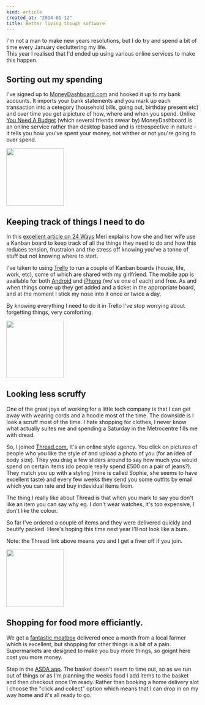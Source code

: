 ```yaml
---
kind: article
created_at: "2014-01-12"
title: Better living though software
---
```


I'm not a man to make new years resolutions, but I do try and spend a bit of time every January decluttering my life.  
This year I realised that I'd ended up using various online services to make this happen.

## Sorting out my spending

I've signed up to [MoneyDashboard.com](http://www.moneydashboard.com) and hooked it up to my bank accounts.  It imports your bank statements and you mark up each transaction into a cetegory (household bills, going out, birthday present etc) and over time you get a picture of how, where and when you spend.  Unlike [You Need A Budget](http://www.youneedabudget.com) (which several friends swear by) MoneyDashboard is an online service rather than desktop based and is retrospective in nature - it tells you how you've spent your money, not whther or not you're going to over spend.

<a href="/_assets/uploads/moneydashboard.png" data-lightbox="image-1" title="moneydashboard.com"><img src="/_assets/uploads/moneydashboard.png" width="150"></a>

## Keeping track of things I need to do

In this [excellent article on 24 Ways](http://24ways.org/2013/home-kanban-for-domestic-bliss/) Meri explains how she and her wife use a Kanban board to keep track of all the things they need to do and how this reduces tension, frustraion and the stress off knowing you've a tonne of stuff but not knowing where to start.

I've taken to using [Trello](https://trello.com/) to run a couple of Kanban boards (house, life, work, etc), some of which are shared with my girlfriend.  The mobile app is available for both [Android](https://play.google.com/store/apps/details?id=com.trello&hl=en_GB) and [iPhone](https://itunes.apple.com/gb/app/trello-organize-anything/id461504587) (we've one of each) and free.  As and when things come up they get added and a ticket in the appropriate board, and at the moment I stick my nose into it once or twice a day.  

By knowing everything I need to do it in Trello I've stop worrying about forgetting things, very comforting.

<a href="/_assets/uploads/trello.png" data-lightbox="image-2" title="trello.com"><img src="/_assets/uploads/trello.png" width="150"></a>

## Looking less scruffy

One of the great joys of working for a little tech company is that I can get away with wearing cords and a hoodie most of the time.  The downside is I look a scruff most of the time.  I hate shopping for clothes, I never know what actually suites me and spending a Saturday in the Metrocentre fills me with dread.

So, I joined [Thread.com.](https://www.thread.com/Uu8996617800)  It's an online style agency.  You click on pictures of people who you like the style of and upload a photo of you (for an idea of body size).  They you drag a few sliders around to say how much you would spend on certain items (do people really spend £500 on a pair of jeans?).  They match you up with a styling (mine is called Sophie, she seems to have excellent taste) and every few weeks they send you some outfits by email which you can rate and buy indevidual items from.

The thing I really like about Thread is that when you mark to say you don't like an item you can say why eg. I don't wear watches, it's too expensive, I don't like the colour.

So far I've ordered a couple of items and they were delivered quickly and beutify packed.  Here's hoping this time next year I'll not look like a bum.

Note: the Thread link above means you and I get a fiver off if you join.

<a href="/_assets/uploads/thread.png" data-lightbox="image-3" title="thread.com"><img src="/_assets/uploads/thread.png"  width="150"></a>

## Shopping for food more efficiantly.

We get a [fantastic meatbox](http://www.gandsorganics.com/) delivered once a month from a local farmer which is excellent, but shopping for other things is a bit of a pain.  Supermarkets are designed to make you buy more things, so goignt here cost you more money.

Step in the [ASDA app](https://play.google.com/store/apps/details?id=com.asda.android&hl=en_GB).  The basket doesn't seem to time out, so as we run out of things or as I'm planning the weeks food I add items to the basket and then checkout once I'm ready.  Rather than booking a home delivery slot I choose the "click and collect" option which means that I can drop in on my way home and it's all ready to go.

